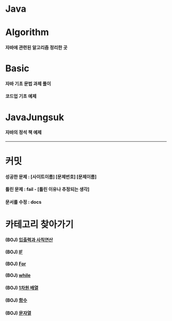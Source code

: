 # Java

# Algorithm
 
#### 자바에 관련된 알고리즘 정리한 곳

# Basic

#### 자바 기초 문법 과제 풀이

#### 코드업 기초 예제 

# JavaJungsuk

#### 자바의 정석 책 예제

---

# 커밋

#### 성공한 문제 : [사이트이름] [문제번호] [문제이름]

#### 틀린 문제   :  fail - [틀린 이유나 추정되는 생각]

#### 문서를 수정 :  docs

# 카테고리 찾아가기

#### (BOJ) [입출력과 사칙연산](https://github.com/chickenpop/Java/tree/main/JavaAlgorithm/Print)

#### (BOJ) [IF](https://github.com/chickenpop/Java/tree/main/JavaAlgorithm/If)

#### (BOJ) [For](https://github.com/chickenpop/Java/tree/main/JavaAlgorithm/For)

#### (BOJ) [while](https://github.com/chickenpop/Java/tree/main/JavaAlgorithm/while)

#### (BOJ) [1차원 배열](https://github.com/chickenpop/Java/tree/main/JavaAlgorithm/Array/src)

#### (BOJ) [함수](https://github.com/chickenpop/Java/tree/main/JavaAlgorithm/Function/src)

#### (BOJ) [문자열](https://github.com/chickenpop/Java/tree/main/JavaAlgorithm/String/src)
